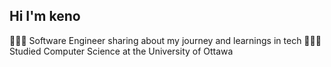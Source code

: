 ## Hi I'm keno

👩🏻‍💻 Software Engineer sharing about my journey and learnings in tech
👩🏻‍🎓 Studied Computer Science at the University of Ottawa

